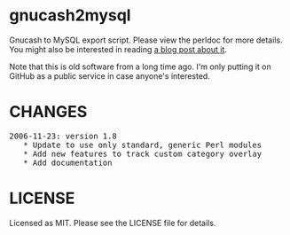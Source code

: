 gnucash2mysql
=============

Gnucash to MySQL export script.  Please view the perldoc
for more details. You might also be interested in reading [a blog post about it](http://www.xaprb.com/blog/2006/03/12/gnucash-to-mysql-export-script/).

Note that this is old software from a long time ago. I'm only putting it on
GitHub as a public service in case anyone's interested.

CHANGES
=======

<pre>
2006-11-23: version 1.8
   * Update to use only standard, generic Perl modules
   * Add new features to track custom category overlay
   * Add documentation
</pre>

LICENSE
=======

Licensed as MIT. Please see the LICENSE file for details.
